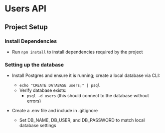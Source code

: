 # Users API

## Project Setup

### Install Dependencies

- Run `npm install` to install dependencies required by the project

### Setting up the database

- Install Postgres and ensure it is running; create a local database via CLI:

  - `echo "CREATE DATABASE users;" | psql`
  - Verify database exists:
    - `psql -d users` (this should connect to the database without errors)

- Create a .env file and include in .gitignore
  - Set DB_NAME, DB_USER, and DB_PASSWORD to match local database settings
